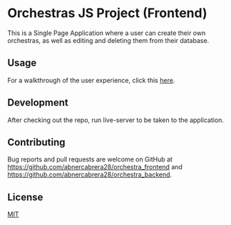 # Orchestras JS Project (Frontend)

This is a Single Page Application where a user can create their own orchestras, as well as editing and deleting them from their database.

## Usage

For a walkthrough of the user experience, click this [here](https://youtu.be/PRSqAcf6WG8).

## Development

After checking out the repo, run live-server to be taken to the application.

## Contributing

Bug reports and pull requests are welcome on GitHub at https://github.com/abnercabrera28/orchestra_frontend and https://github.com/abnercabrera28/orchestra_backend.

## License

[MIT](https://github.com/abnercabrera28/orchestra_frontend/blob/main/LICENSE)